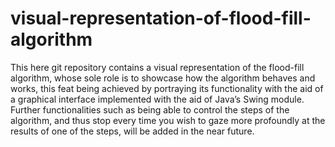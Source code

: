 # visual-representation-of-flood-fill-algorithm
This here git repository contains a visual representation of the flood-fill algorithm, whose sole role is to showcase how the algorithm behaves and works, this feat being achieved by portraying its functionality with the aid of a graphical interface implemented with the aid of Java’s Swing module. Further functionalities such as being able to control the steps of the algorithm, and thus stop every time you wish to gaze more profoundly at the results of one of the steps, will be added in the near future.
